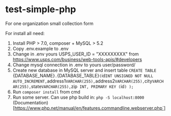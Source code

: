 # test-simple-php
For one organization small collection form


For install all need:
1. Install PHP > 7.0, composer + MySQL > 5.2
2. Copy .env.example to .env
3. Change in .env yours USPS_USER_ID = "XXXXXXXXX" from https://www.usps.com/business/web-tools-apis/#developers
4. Change mysql connection in .env to yours user/password/
5. Create new database in MySQL server and insert table
  `CREATE TABLE `{DATABASE_NAME}`.`{DATABASE_TABLE}` ( `id` INT UNSIGNED NOT NULL AUTO_INCREMENT, `address1` VARCHAR(255), `address2` VARCHAR(255), `city` VARCHAR(255), `state` VARCHAR(255), `zip` INT, PRIMARY KEY (`id`) ); ` 
6. Run `composer install` from cmd
7. Run some server. Can use php build in: `php -S localhost:8000` (Documentation)[https://www.php.net/manual/en/features.commandline.webserver.php`]